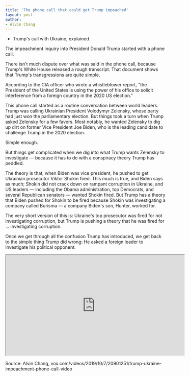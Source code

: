 ```yaml
---
title: 'The phone call that could get Trump impeached'
layout: post
author:
- Alvin Chang
---
```


- Trump's call with Ukraine, explained.

The impeachment inquiry into President Donald Trump started with a phone call.

There isn't much dispute over what was said in the phone call, because Trump's White House released a rough transcript. That document shows that Trump's transgressions are quite simple.

According to the CIA officer who wrote a whistleblower report, "the President of the United States is using the power of his office to solicit interference from a foreign country in the 2020 US election."

This phone call started as a routine conversation between world leaders. Trump was calling Ukrainian President Volodymyr Zelensky, whose party had just won the parliamentary election. But things took a turn when Trump asked Zelensky for a few favors. Most notably, he wanted Zelensky to dig up dirt on former Vice President Joe Biden, who is the leading candidate to challenge Trump in the 2020 election.

Simple enough.

But things get complicated when we dig into what Trump wants Zelensky to investigate — because it has to do with a conspiracy theory Trump has peddled.

The theory is that, when Biden was vice president, he pushed to get Ukrainian prosecutor Viktor Shokin fired. This much is true, and Biden says as much; Shokin did not crack down on rampant corruption in Ukraine, and US leaders — including the Obama administration, top Democrats, and several Republican senators — wanted Shokin fired. But Trump has a theory that Biden pushed for Shokin to be fired because Shokin was investigating a company called Burisma — a company Biden's son, Hunter, worked for.

The very short version of this is: Ukraine's top prosecutor was fired for not investigating corruption, but Trump is pushing a theory that he was fired for … investigating corruption.

Once we get through all the confusion Trump has introduced, we get back to the simple thing Trump did wrong: He asked a foreign leader to investigate his political opponent.

<iframe width="560" height="315" src="https://www.youtube.com/embed/hyWNFvt9Fck" title="The phone call that could get Trump impeached"></iframe>

Source: Alvin Chang, vox.com/videos/2019/10/7/20901251/trump-ukraine-impeachment-phone-call-video
